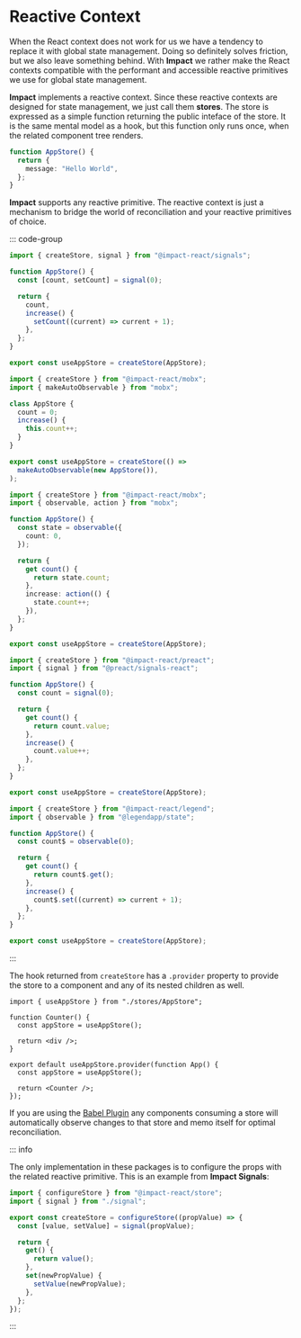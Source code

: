# Reactive Context

When the React context does not work for us we have a tendency to replace it with global state management. Doing so definitely solves friction, but we also leave something behind. With **Impact** we rather make the React contexts compatible with the performant and accessible reactive primitives we use for global state management.

**Impact** implements a reactive context. Since these reactive contexts are designed for state management, we just call them **stores**. The store is expressed as a simple function returning the public inteface of the store. It is the same mental model as a hook, but this function only runs once, when the related component tree renders.

```ts
function AppStore() {
  return {
    message: "Hello World",
  };
}
```

**Impact** supports any reactive primitive. The reactive context is just a mechanism to bridge the world of reconciliation and your reactive primitives of choice.

::: code-group

```ts [Impact Signals]
import { createStore, signal } from "@impact-react/signals";

function AppStore() {
  const [count, setCount] = signal(0);

  return {
    count,
    increase() {
      setCount((current) => current + 1);
    },
  };
}

export const useAppStore = createStore(AppStore);
```

```ts [Mobx (OO)]
import { createStore } from "@impact-react/mobx";
import { makeAutoObservable } from "mobx";

class AppStore {
  count = 0;
  increase() {
    this.count++;
  }
}

export const useAppStore = createStore(() =>
  makeAutoObservable(new AppStore()),
);
```

```ts [Mobx]
import { createStore } from "@impact-react/mobx";
import { observable, action } from "mobx";

function AppStore() {
  const state = observable({
    count: 0,
  });

  return {
    get count() {
      return state.count;
    },
    increase: action(() {
      state.count++;
    }),
  };
}

export const useAppStore = createStore(AppStore);
```

```ts [Preact Signals]
import { createStore } from "@impact-react/preact";
import { signal } from "@preact/signals-react";

function AppStore() {
  const count = signal(0);

  return {
    get count() {
      return count.value;
    },
    increase() {
      count.value++;
    },
  };
}

export const useAppStore = createStore(AppStore);
```

```ts [Legend State]
import { createStore } from "@impact-react/legend";
import { observable } from "@legendapp/state";

function AppStore() {
  const count$ = observable(0);

  return {
    get count() {
      return count$.get();
    },
    increase() {
      count$.set((current) => current + 1);
    },
  };
}

export const useAppStore = createStore(AppStore);
```

:::

The hook returned from `createStore` has a `.provider` property to provide the store to a component and any of its nested children as well.

```tsx
import { useAppStore } from "./stores/AppStore";

function Counter() {
  const appStore = useAppStore();

  return <div />;
}

export default useAppStore.provider(function App() {
  const appStore = useAppStore();

  return <Counter />;
});
```

If you are using the [Babel Plugin](../index#automatic-observation) any components consuming a store will automatically observe changes to that store and memo itself for optimal reconciliation.

::: info

The only implementation in these packages is to configure the props with the related reactive primitive. This is an example from **Impact Signals**:

```ts
import { configureStore } from "@impact-react/store";
import { signal } from "./signal";

export const createStore = configureStore((propValue) => {
  const [value, setValue] = signal(propValue);

  return {
    get() {
      return value();
    },
    set(newPropValue) {
      setValue(newPropValue);
    },
  };
});
```

:::
